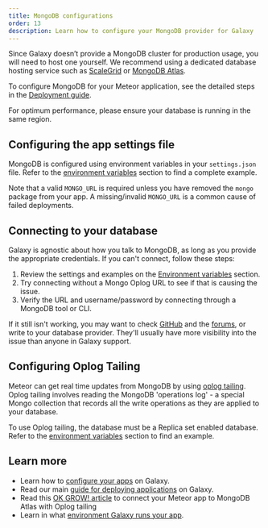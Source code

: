 ```yaml
---
title: MongoDB configurations
order: 13
description: Learn how to configure your MongoDB provider for Galaxy
---
```


Since Galaxy doesn’t provide a MongoDB cluster for production usage, you will need to host one yourself. We recommend using a dedicated database hosting service such as [ScaleGrid](https://console.scalegrid.io/users/register?partnerID=meteor.com) or [MongoDB Atlas](https://www.mongodb.com/cloud/atlas).

To configure MongoDB for your Meteor application, see the detailed steps in the [Deployment guide](/deploy-setup.html#mongo-configure).

For optimum performance, please ensure your database is running in the same region.

<h2 id="configuration">Configuring the app settings file</h2>

MongoDB is configured using environment variables in your `settings.json` file. Refer to the [environment variables](/deploy-setup.html#common-env-variables) section to find a complete example.

Note that a valid `MONGO_URL` is required unless you have removed the `mongo` package from your app. A missing/invalid `MONGO_URL` is a common cause of failed deployments.

<h2 id="authentication">Connecting to your database</h2>

Galaxy is agnostic about how you talk to MongoDB, as long as you provide the appropriate credentials. If you can't connect, follow these steps:

1. Review the settings and examples on the [Environment variables](/deploy-setup.html#common-env-variables) section.
2. Try connecting without a Mongo Oplog URL to see if that is causing the issue.
3. Verify the URL and username/password by connecting through a MongoDB tool or CLI.

If it still isn't working, you may want to check <a href="http://github.com/meteor/meteor/issues/">GitHub</a> and the <a href="https://forums.meteor.com/">forums</a>, or write to your database provider. They'll usually have more visibility into the issue than anyone in Galaxy support.

<h2 id="configure-oplog">Configuring Oplog Tailing</h2>

Meteor can get real time updates from MongoDB by using [oplog tailing](https://github.com/meteor/meteor/wiki/Oplog-Observe-Driver). Oplog tailing involves reading the MongoDB 'operations log' - a special Mongo collection that records all the write operations as they are applied to your database.

To use Oplog tailing, the database must be a Replica set enabled database. Refer to the [environment variables](/deploy-setup.html#common-env-variables) section to find an example.

<h2 id="learn-more">Learn more</h2>

- Learn how to [configure your apps](/deploy-setup.html) on Galaxy.
- Read our main [guide for deploying applications](/deploy-to-galaxy.html)  on Galaxy.
- Read this [OK GROW! article](https://github.com/meteor/guide/files/4450467/okgrow-oplog.tailing.pdf) to connect your Meteor app to MongoDB Atlas with Oplog tailing
- Learn in what [environment Galaxy runs your app](/container-environment.html).
